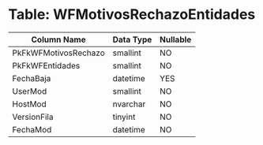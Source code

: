 # Table: WFMotivosRechazoEntidades

| Column Name | Data Type | Nullable |
|-------------|-----------|----------|
| PkFkWFMotivosRechazo | smallint | NO |
| PkFkWFEntidades | smallint | NO |
| FechaBaja | datetime | YES |
| UserMod | smallint | NO |
| HostMod | nvarchar | NO |
| VersionFila | tinyint | NO |
| FechaMod | datetime | NO |
